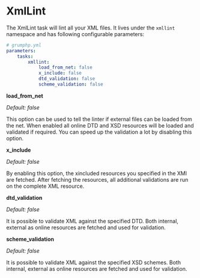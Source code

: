 # XmlLint

The XmlLint task will lint all your XML files.
It lives under the `xmllint` namespace and has following configurable parameters:

```yaml
# grumphp.yml
parameters:
    tasks:
        xmllint:
            load_from_net: false
            x_include: false
            dtd_validation: false
            scheme_validation: false
```

**load_from_net**

*Default: false*

This option can be used to tell the linter if external files can be loaded from the net.
When enabled all online DTD and XSD resources will be loaded and validated if required.
You can speed up the validation a lot by disabling this option.

**x_include**

*Default: false*

By enabling this option, the xincluded resources you specified in the XMl are fetched. 
After fetching the resources, all additional validations are run on the complete XML resource.


**dtd_validation**

*Default: false*

It is possible to validate XML against the specified DTD. 
Both internal, external as online resources are fetched and used for validation.


**scheme_validation**

*Default: false*

It is possible to validate XML against the specified XSD schemes. 
Both internal, external as online resources are fetched and used for validation.